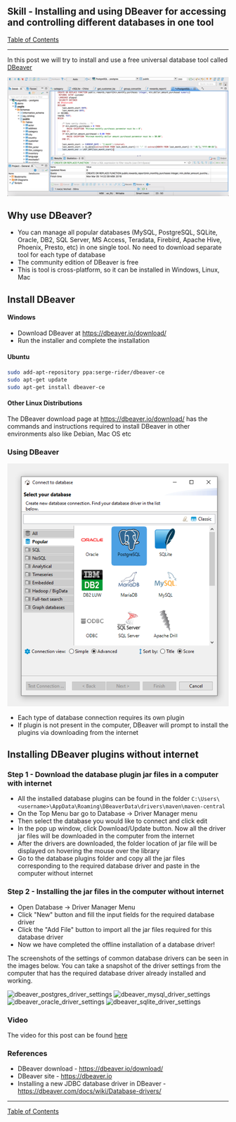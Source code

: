 ## Skill - Installing and using DBeaver for accessing and controlling different databases in one tool

[Table of Contents](https://nagasudhir.blogspot.com/2020/04/taming-python-table-of-contents.html)

<hr/>

In this post we will try to install and use a free universal database tool called [DBeaver](https://dbeaver.io/)

![DBeaver_demo](https://github.com/nagasudhirpulla/taming_python/raw/master/blog/skills/assets/img/DBeaver_demo.png)

## Why use DBeaver?
* You can manage all popular databases (MySQL, PostgreSQL, SQLite, Oracle, DB2, SQL Server, MS Access, Teradata, Firebird, Apache Hive, Phoenix, Presto, etc) in one single tool. No need to download separate tool for each type of database
* The community edition of DBeaver is free
* This is tool is cross-platform, so it can be installed in Windows, Linux, Mac

## Install DBeaver
#### Windows
* Download DBeaver at https://dbeaver.io/download/
* Run the installer and complete the installation

#### Ubuntu
```bash
sudo add-apt-repository ppa:serge-rider/dbeaver-ce
sudo apt-get update
sudo apt-get install dbeaver-ce
```
#### Other Linux Distributions
The DBeaver download page at https://dbeaver.io/download/ has the commands and instructions required to install DBeaver in other environments also like Debian, Mac OS etc

### Using DBeaver
![dbeaver_new_connection_screen](https://github.com/nagasudhirpulla/taming_python/raw/master/blog/skills/assets/img/dbeaver_new_connection_screen.png)
* Each type of database connection requires its own plugin
* If plugin is not present in the computer, DBeaver will prompt to install the plugins via downloading from the internet

## Installing DBeaver plugins without internet
### Step 1 - Download the database plugin jar files in a computer with internet  
* All the installed database plugins can be found in the folder
```C:\Users\<username>\AppData\Roaming\DBeaverData\drivers\maven\maven-central```
* On the Top Menu bar go to Database -> Driver Manager menu
* Then select the database you would like to connect and click edit
* In the pop up window, click Download/Update button. Now all the driver jar files will be downloaded in the computer from the internet
* After the drivers are downloaded, the folder location of jar file will be displayed on hovering the mouse over the library
* Go to the database plugins folder and copy all the jar files corresponding to the required database driver and paste in the computer without internet

### Step 2 - Installing the jar files in the computer without internet
* Open Database -> Driver Manager Menu
* Click "New" button and fill the input fields for the required database driver
* Click the "Add File" button to import all the jar files required for this database driver
* Now we have completed the offline installation of a database driver!

 The screenshots of the settings of common database drivers can be seen in the images below. You can take a snapshot of the driver settings from the computer that has the required database driver already installed and working.
 
 ![dbeaver_postgres_driver_settings](https://github.com/nagasudhirpulla/taming_python/raw/master/blog/skills/assets/img/dbeaver_postgres_driver_settings.png)
 ![dbeaver_mysql_driver_settings](https://github.com/nagasudhirpulla/taming_python/raw/master/blog/skills/assets/img/dbeaver_mysql_driver_settings.png)
 ![dbeaver_oracle_driver_settings](https://github.com/nagasudhirpulla/taming_python/raw/master/blog/skills/assets/img/dbeaver_oracle_driver_settings.png)
 ![dbeaver_sqlite_driver_settings](https://github.com/nagasudhirpulla/taming_python/raw/master/blog/skills/assets/img/dbeaver_sqlite_driver_settings.png)

### Video
The video for this post can be found [here](https://youtu.be/ErUPLbqXiB8)

### References
* DBeaver download - https://dbeaver.io/download/
* DBeaver site - https://dbeaver.io
* Installing a new JDBC database driver in DBeaver - https://dbeaver.com/docs/wiki/Database-drivers/

<hr/>

[Table of Contents](https://nagasudhir.blogspot.com/2020/04/taming-python-table-of-contents.html)



<!--stackedit_data:
eyJoaXN0b3J5IjpbMTYyNjA4NTE4MCwtMTE2NDg5OTEwMiwxMT
g5Njc3MTc1LC00Nzc4NDE5MDYsLTE3ODM3Mzk2MCwtMTQ4OTY3
NTc2NywxODkzNDM2NTcxLC05OTU0NDMyMTksLTYzMDA1MjYzMS
wxMzQ1NDkxMzFdfQ==
-->